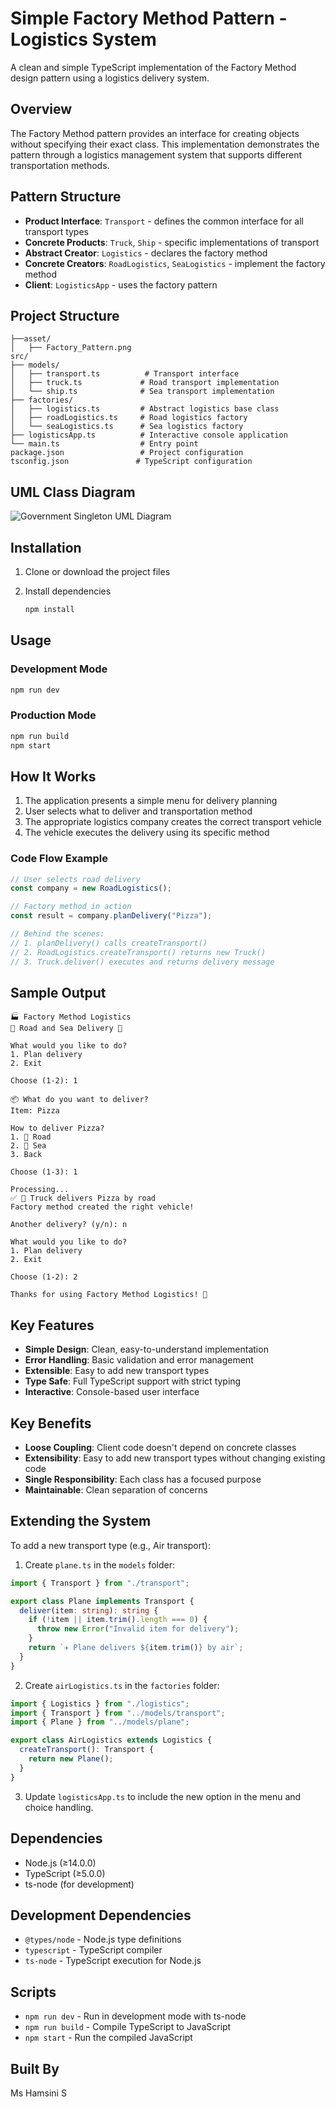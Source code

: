 # Simple Factory Method Pattern - Logistics System

A clean and simple TypeScript implementation of the Factory Method design pattern using a logistics delivery system.

## Overview

The Factory Method pattern provides an interface for creating objects without specifying their exact class. This implementation demonstrates the pattern through a logistics management system that supports different transportation methods.

## Pattern Structure

- **Product Interface**: `Transport` - defines the common interface for all transport types
- **Concrete Products**: `Truck`, `Ship` - specific implementations of transport
- **Abstract Creator**: `Logistics` - declares the factory method
- **Concrete Creators**: `RoadLogistics`, `SeaLogistics` - implement the factory method
- **Client**: `LogisticsApp` - uses the factory pattern

## Project Structure

```
├──asset/
│   ├── Factory_Pattern.png
src/
├── models/
│   ├── transport.ts          # Transport interface
│   ├── truck.ts             # Road transport implementation
│   └── ship.ts              # Sea transport implementation
├── factories/
│   ├── logistics.ts         # Abstract logistics base class
│   ├── roadLogistics.ts     # Road logistics factory
│   └── seaLogistics.ts      # Sea logistics factory
├── logisticsApp.ts          # Interactive console application
└── main.ts                  # Entry point
package.json                 # Project configuration
tsconfig.json               # TypeScript configuration
```

## UML Class Diagram

![Government Singleton UML Diagram](asset/Factory_Pattern.png)

## Installation

1. Clone or download the project files

2. Install dependencies
   ```bash
   npm install
   ```

## Usage

### Development Mode

```bash
npm run dev
```

### Production Mode

```bash
npm run build
npm start
```

## How It Works

1. The application presents a simple menu for delivery planning
2. User selects what to deliver and transportation method
3. The appropriate logistics company creates the correct transport vehicle
4. The vehicle executes the delivery using its specific method

### Code Flow Example

```typescript
// User selects road delivery
const company = new RoadLogistics();

// Factory method in action
const result = company.planDelivery("Pizza");

// Behind the scenes:
// 1. planDelivery() calls createTransport()
// 2. RoadLogistics.createTransport() returns new Truck()
// 3. Truck.deliver() executes and returns delivery message
```

## Sample Output

```
🏭 Factory Method Logistics
🚛 Road and Sea Delivery 🚢

What would you like to do?
1. Plan delivery
2. Exit

Choose (1-2): 1

📦 What do you want to deliver?
Item: Pizza

How to deliver Pizza?
1. 🚛 Road
2. 🚢 Sea
3. Back

Choose (1-3): 1

Processing...
✅ 🚛 Truck delivers Pizza by road
Factory method created the right vehicle!

Another delivery? (y/n): n

What would you like to do?
1. Plan delivery
2. Exit

Choose (1-2): 2

Thanks for using Factory Method Logistics! 👋
```

## Key Features

- **Simple Design**: Clean, easy-to-understand implementation
- **Error Handling**: Basic validation and error management
- **Extensible**: Easy to add new transport types
- **Type Safe**: Full TypeScript support with strict typing
- **Interactive**: Console-based user interface

## Key Benefits

- **Loose Coupling**: Client code doesn't depend on concrete classes
- **Extensibility**: Easy to add new transport types without changing existing code
- **Single Responsibility**: Each class has a focused purpose
- **Maintainable**: Clean separation of concerns

## Extending the System

To add a new transport type (e.g., Air transport):

1. Create `plane.ts` in the `models` folder:

```typescript
import { Transport } from "./transport";

export class Plane implements Transport {
  deliver(item: string): string {
    if (!item || item.trim().length === 0) {
      throw new Error("Invalid item for delivery");
    }
    return `✈️ Plane delivers ${item.trim()} by air`;
  }
}
```

2. Create `airLogistics.ts` in the `factories` folder:

```typescript
import { Logistics } from "./logistics";
import { Transport } from "../models/transport";
import { Plane } from "../models/plane";

export class AirLogistics extends Logistics {
  createTransport(): Transport {
    return new Plane();
  }
}
```

3. Update `logisticsApp.ts` to include the new option in the menu and choice handling.

## Dependencies

- Node.js (≥14.0.0)
- TypeScript (≥5.0.0)
- ts-node (for development)

## Development Dependencies

- `@types/node` - Node.js type definitions
- `typescript` - TypeScript compiler
- `ts-node` - TypeScript execution for Node.js

## Scripts

- `npm run dev` - Run in development mode with ts-node
- `npm run build` - Compile TypeScript to JavaScript
- `npm start` - Run the compiled JavaScript

## Built By

Ms Hamsini S
